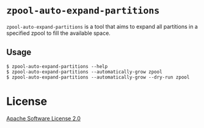 # `zpool-auto-expand-partitions`

`zpool-auto-expand-partitions` is a tool that aims to expand all partitions in a specified
zpool to fill the available space.

## Usage

```
$ zpool-auto-expand-partitions --help
$ zpool-auto-expand-partitions --automatically-grow zpool
$ zpool-auto-expand-partitions --automatically-grow --dry-run zpool
```

# License
[Apache Software License 2.0](./LICENSE)
